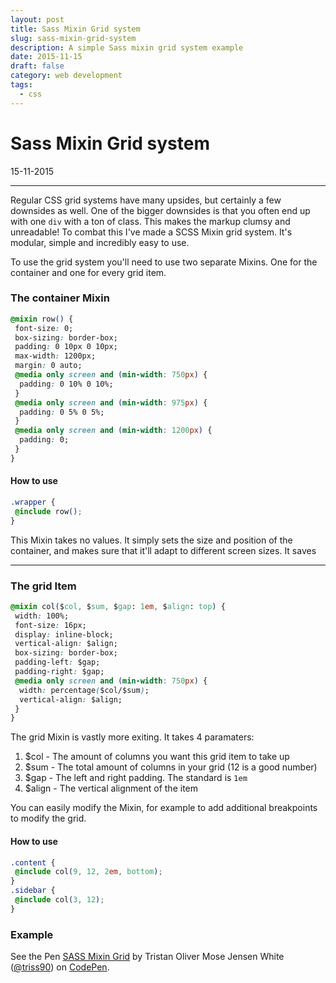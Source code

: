 ```yaml
---
layout: post
title: Sass Mixin Grid system
slug: sass-mixin-grid-system
description: A simple Sass mixin grid system example
date: 2015-11-15
draft: false
category: web development
tags:
  - css
---
```


# Sass Mixin Grid system

<p class='timestamp'><time datetime='15-11-2015'>15-11-2015</time></p>
<hr>

Regular CSS grid systems have many upsides, but certainly a few downsides as well. One of the bigger downsides is that you often end up with one `div` with a ton of class. This makes the markup clumsy and unreadable! To combat this I've made a SCSS Mixin grid system. It's modular, simple and incredibly easy to use.

To use the grid system you'll need to use two separate Mixins. One for the container and one for every grid item.

### The container Mixin

```css
@mixin row() {
 font-size: 0;
 box-sizing: border-box;
 padding: 0 10px 0 10px;
 max-width: 1200px;
 margin: 0 auto;
 @media only screen and (min-width: 750px) {
  padding: 0 10% 0 10%;
 }
 @media only screen and (min-width: 975px) {
  padding: 0 5% 0 5%;
 }
 @media only screen and (min-width: 1200px) {
  padding: 0;
 }
}
```

#### How to use

```css
.wrapper {
 @include row();
}
```

This Mixin takes no values. It simply sets the size and position of the container, and makes sure that it'll adapt to different screen sizes. It saves

<hr>

### The grid Item

```css
@mixin col($col, $sum, $gap: 1em, $align: top) {
 width: 100%;
 font-size: 16px;
 display: inline-block;
 vertical-align: $align;
 box-sizing: border-box;
 padding-left: $gap;
 padding-right: $gap;
 @media only screen and (min-width: 750px) {
  width: percentage($col/$sum);
  vertical-align: $align;
 }
}
```

The grid Mixin is vastly more exiting. It takes 4 paramaters:

1. $col - The amount of columns you want this grid item to take up
2. $sum - The total amount of columns in your grid (12 is a good number)
3. $gap - The left and right padding. The standard is `1em`
4. $align - The vertical alignment of the item

You can easily modify the Mixin, for example to add additional breakpoints to modify the grid.

#### How to use

```css
.content {
 @include col(9, 12, 2em, bottom);
}
.sidebar {
 @include col(3, 12);
}
```

### Example

<p data-height="450" data-theme-id="16012" data-slug-hash="LpozKX" data-default-tab="result" data-user="triss90" class='codepen'>See the Pen <a href='http://codepen.io/triss90/pen/LpozKX/'>SASS Mixin Grid</a> by Tristan Oliver Mose Jensen White (<a href='http://codepen.io/triss90'>@triss90</a>) on <a href='http://codepen.io'>CodePen</a>.</p>
<script async src="//assets.codepen.io/assets/embed/ei.js"></script>
